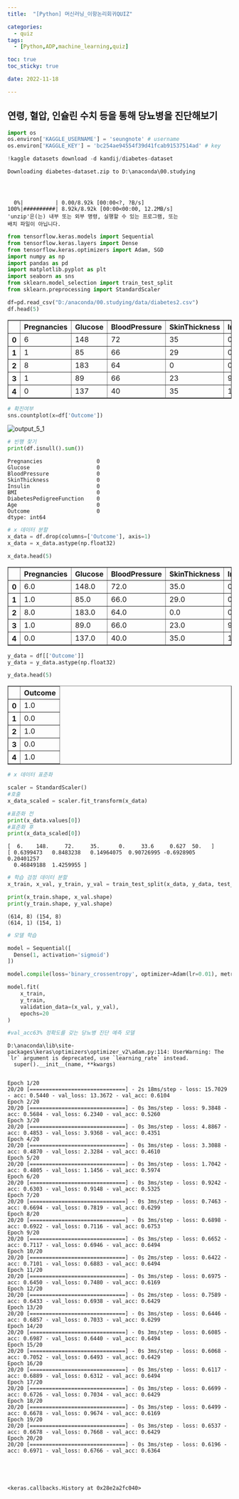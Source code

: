 ```yaml
---
title:  "[Python] 머신러닝_이항논리회귀QUIZ" 

categories:
  - quiz
tags:
  - [Python,ADP,machine_learning,quiz]

toc: true
toc_sticky: true

date: 2022-11-18

---
```

## 연령, 혈압, 인슐린 수치 등을 통해 당뇨병을 진단해보기 


```python
import os
os.environ['KAGGLE_USERNAME'] = 'seungnote' # username
os.environ['KAGGLE_KEY'] = 'bc254ae94554f39d41fcab91537514ad' # key
```


```python
!kaggle datasets download -d kandij/diabetes-dataset
```

    Downloading diabetes-dataset.zip to D:\anaconda\00.studying
    
    

    
      0%|          | 0.00/8.92k [00:00<?, ?B/s]
    100%|##########| 8.92k/8.92k [00:00<00:00, 12.2MB/s]
    'unzip'은(는) 내부 또는 외부 명령, 실행할 수 있는 프로그램, 또는
    배치 파일이 아닙니다.
    


```python
from tensorflow.keras.models import Sequential
from tensorflow.keras.layers import Dense
from tensorflow.keras.optimizers import Adam, SGD
import numpy as np
import pandas as pd
import matplotlib.pyplot as plt 
import seaborn as sns
from sklearn.model_selection import train_test_split
from sklearn.preprocessing import StandardScaler
```


```python
df=pd.read_csv("D:/anaconda/00.studying/data/diabetes2.csv")
df.head(5)
```




<div>
<style scoped>
    .dataframe tbody tr th:only-of-type {
        vertical-align: middle;
    }

    .dataframe tbody tr th {
        vertical-align: top;
    }

    .dataframe thead th {
        text-align: right;
    }
</style>
<table border="1" class="dataframe">
  <thead>
    <tr style="text-align: right;">
      <th></th>
      <th>Pregnancies</th>
      <th>Glucose</th>
      <th>BloodPressure</th>
      <th>SkinThickness</th>
      <th>Insulin</th>
      <th>BMI</th>
      <th>DiabetesPedigreeFunction</th>
      <th>Age</th>
      <th>Outcome</th>
    </tr>
  </thead>
  <tbody>
    <tr>
      <th>0</th>
      <td>6</td>
      <td>148</td>
      <td>72</td>
      <td>35</td>
      <td>0</td>
      <td>33.6</td>
      <td>0.627</td>
      <td>50</td>
      <td>1</td>
    </tr>
    <tr>
      <th>1</th>
      <td>1</td>
      <td>85</td>
      <td>66</td>
      <td>29</td>
      <td>0</td>
      <td>26.6</td>
      <td>0.351</td>
      <td>31</td>
      <td>0</td>
    </tr>
    <tr>
      <th>2</th>
      <td>8</td>
      <td>183</td>
      <td>64</td>
      <td>0</td>
      <td>0</td>
      <td>23.3</td>
      <td>0.672</td>
      <td>32</td>
      <td>1</td>
    </tr>
    <tr>
      <th>3</th>
      <td>1</td>
      <td>89</td>
      <td>66</td>
      <td>23</td>
      <td>94</td>
      <td>28.1</td>
      <td>0.167</td>
      <td>21</td>
      <td>0</td>
    </tr>
    <tr>
      <th>4</th>
      <td>0</td>
      <td>137</td>
      <td>40</td>
      <td>35</td>
      <td>168</td>
      <td>43.1</td>
      <td>2.288</td>
      <td>33</td>
      <td>1</td>
    </tr>
  </tbody>
</table>
</div>




```python
# 확진여부 
sns.countplot(x=df['Outcome'])
```


![output_5_1](https://user-images.githubusercontent.com/88616282/202710128-defafb9b-640e-4e10-9c49-dcfe73a138ed.png)


```python
# 빈행 찾기 
print(df.isnull().sum())
```

    Pregnancies                 0
    Glucose                     0
    BloodPressure               0
    SkinThickness               0
    Insulin                     0
    BMI                         0
    DiabetesPedigreeFunction    0
    Age                         0
    Outcome                     0
    dtype: int64
    


```python
# x 데이터 분할
x_data = df.drop(columns=['Outcome'], axis=1)
x_data = x_data.astype(np.float32)

x_data.head(5)
```




<div>
<style scoped>
    .dataframe tbody tr th:only-of-type {
        vertical-align: middle;
    }

    .dataframe tbody tr th {
        vertical-align: top;
    }

    .dataframe thead th {
        text-align: right;
    }
</style>
<table border="1" class="dataframe">
  <thead>
    <tr style="text-align: right;">
      <th></th>
      <th>Pregnancies</th>
      <th>Glucose</th>
      <th>BloodPressure</th>
      <th>SkinThickness</th>
      <th>Insulin</th>
      <th>BMI</th>
      <th>DiabetesPedigreeFunction</th>
      <th>Age</th>
    </tr>
  </thead>
  <tbody>
    <tr>
      <th>0</th>
      <td>6.0</td>
      <td>148.0</td>
      <td>72.0</td>
      <td>35.0</td>
      <td>0.0</td>
      <td>33.599998</td>
      <td>0.627</td>
      <td>50.0</td>
    </tr>
    <tr>
      <th>1</th>
      <td>1.0</td>
      <td>85.0</td>
      <td>66.0</td>
      <td>29.0</td>
      <td>0.0</td>
      <td>26.600000</td>
      <td>0.351</td>
      <td>31.0</td>
    </tr>
    <tr>
      <th>2</th>
      <td>8.0</td>
      <td>183.0</td>
      <td>64.0</td>
      <td>0.0</td>
      <td>0.0</td>
      <td>23.299999</td>
      <td>0.672</td>
      <td>32.0</td>
    </tr>
    <tr>
      <th>3</th>
      <td>1.0</td>
      <td>89.0</td>
      <td>66.0</td>
      <td>23.0</td>
      <td>94.0</td>
      <td>28.100000</td>
      <td>0.167</td>
      <td>21.0</td>
    </tr>
    <tr>
      <th>4</th>
      <td>0.0</td>
      <td>137.0</td>
      <td>40.0</td>
      <td>35.0</td>
      <td>168.0</td>
      <td>43.099998</td>
      <td>2.288</td>
      <td>33.0</td>
    </tr>
  </tbody>
</table>
</div>




```python
y_data = df[['Outcome']]
y_data = y_data.astype(np.float32)

y_data.head(5)
```




<div>
<style scoped>
    .dataframe tbody tr th:only-of-type {
        vertical-align: middle;
    }

    .dataframe tbody tr th {
        vertical-align: top;
    }

    .dataframe thead th {
        text-align: right;
    }
</style>
<table border="1" class="dataframe">
  <thead>
    <tr style="text-align: right;">
      <th></th>
      <th>Outcome</th>
    </tr>
  </thead>
  <tbody>
    <tr>
      <th>0</th>
      <td>1.0</td>
    </tr>
    <tr>
      <th>1</th>
      <td>0.0</td>
    </tr>
    <tr>
      <th>2</th>
      <td>1.0</td>
    </tr>
    <tr>
      <th>3</th>
      <td>0.0</td>
    </tr>
    <tr>
      <th>4</th>
      <td>1.0</td>
    </tr>
  </tbody>
</table>
</div>




```python
# x 데이터 표준화

scaler = StandardScaler()
#호출 
x_data_scaled = scaler.fit_transform(x_data)

#표준화 전
print(x_data.values[0])
#표준화 후 
print(x_data_scaled[0])
```

    [  6.    148.     72.     35.      0.     33.6     0.627  50.   ]
    [ 0.6399473   0.8483238   0.14964075  0.90726995 -0.6928905   0.20401257
      0.46849188  1.4259955 ]
    


```python
# 학습 검정 데이터 분할
x_train, x_val, y_train, y_val = train_test_split(x_data, y_data, test_size=0.2, random_state=2021)

print(x_train.shape, x_val.shape)
print(y_train.shape, y_val.shape)
```

    (614, 8) (154, 8)
    (614, 1) (154, 1)
    


```python
# 모델 학습

model = Sequential([
  Dense(1, activation='sigmoid')
])

model.compile(loss='binary_crossentropy', optimizer=Adam(lr=0.01), metrics=['acc'])

model.fit(
    x_train,
    y_train,
    validation_data=(x_val, y_val),
    epochs=20 
)

#val_acc63% 정확도를 갖는 당뇨병 진단 예측 모델

```

    D:\anaconda\lib\site-packages\keras\optimizers\optimizer_v2\adam.py:114: UserWarning: The `lr` argument is deprecated, use `learning_rate` instead.
      super().__init__(name, **kwargs)
    

    Epoch 1/20
    20/20 [==============================] - 2s 18ms/step - loss: 15.7029 - acc: 0.5440 - val_loss: 13.3672 - val_acc: 0.6104
    Epoch 2/20
    20/20 [==============================] - 0s 3ms/step - loss: 9.3848 - acc: 0.5684 - val_loss: 6.2340 - val_acc: 0.5260
    Epoch 3/20
    20/20 [==============================] - 0s 3ms/step - loss: 4.8867 - acc: 0.4853 - val_loss: 3.9368 - val_acc: 0.4351
    Epoch 4/20
    20/20 [==============================] - 0s 3ms/step - loss: 3.3088 - acc: 0.4870 - val_loss: 2.3284 - val_acc: 0.4610
    Epoch 5/20
    20/20 [==============================] - 0s 3ms/step - loss: 1.7042 - acc: 0.4805 - val_loss: 1.1456 - val_acc: 0.5974
    Epoch 6/20
    20/20 [==============================] - 0s 3ms/step - loss: 0.9242 - acc: 0.6303 - val_loss: 0.9148 - val_acc: 0.5325
    Epoch 7/20
    20/20 [==============================] - 0s 3ms/step - loss: 0.7463 - acc: 0.6694 - val_loss: 0.7819 - val_acc: 0.6299
    Epoch 8/20
    20/20 [==============================] - 0s 3ms/step - loss: 0.6898 - acc: 0.6922 - val_loss: 0.7116 - val_acc: 0.6753
    Epoch 9/20
    20/20 [==============================] - 0s 3ms/step - loss: 0.6652 - acc: 0.7117 - val_loss: 0.6946 - val_acc: 0.6494
    Epoch 10/20
    20/20 [==============================] - 0s 2ms/step - loss: 0.6422 - acc: 0.7101 - val_loss: 0.6883 - val_acc: 0.6494
    Epoch 11/20
    20/20 [==============================] - 0s 3ms/step - loss: 0.6975 - acc: 0.6450 - val_loss: 0.7480 - val_acc: 0.6169
    Epoch 12/20
    20/20 [==============================] - 0s 2ms/step - loss: 0.7589 - acc: 0.6433 - val_loss: 0.6938 - val_acc: 0.6429
    Epoch 13/20
    20/20 [==============================] - 0s 3ms/step - loss: 0.6446 - acc: 0.6857 - val_loss: 0.7033 - val_acc: 0.6299
    Epoch 14/20
    20/20 [==============================] - 0s 3ms/step - loss: 0.6085 - acc: 0.6987 - val_loss: 0.6440 - val_acc: 0.6494
    Epoch 15/20
    20/20 [==============================] - 0s 3ms/step - loss: 0.6068 - acc: 0.7052 - val_loss: 0.6493 - val_acc: 0.6429
    Epoch 16/20
    20/20 [==============================] - 0s 3ms/step - loss: 0.6117 - acc: 0.6889 - val_loss: 0.6312 - val_acc: 0.6494
    Epoch 17/20
    20/20 [==============================] - 0s 3ms/step - loss: 0.6699 - acc: 0.6726 - val_loss: 0.7034 - val_acc: 0.6429
    Epoch 18/20
    20/20 [==============================] - 0s 3ms/step - loss: 0.6499 - acc: 0.6678 - val_loss: 0.9674 - val_acc: 0.6169
    Epoch 19/20
    20/20 [==============================] - 0s 3ms/step - loss: 0.6537 - acc: 0.6678 - val_loss: 0.7668 - val_acc: 0.6429
    Epoch 20/20
    20/20 [==============================] - 0s 3ms/step - loss: 0.6196 - acc: 0.6971 - val_loss: 0.6766 - val_acc: 0.6364
    




    <keras.callbacks.History at 0x28e2a2fc040>




```python

```
